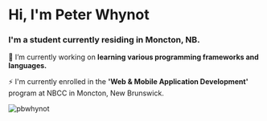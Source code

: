 <h1 align="left">Hi, I'm Peter Whynot</h1>
<h3 align="left">I'm a student currently residing in Moncton, NB.</h3>

🌱 I’m currently working on **learning various programming frameworks and languages.** 

⚡ I'm currently enrolled in the **'Web & Mobile Application Development'** program at NBCC in Moncton, New Brunswick.

<p align="left">
</p>

<p><img align="center" src="https://github-readme-streak-stats.herokuapp.com/?user=pbwhynot&" alt="pbwhynot" /></p>








